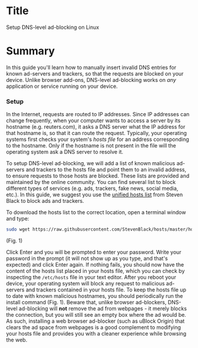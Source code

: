 # Title #
Setup DNS-level ad-blocking on Linux

# Summary #

In this guide you'll learn how to manually insert invalid DNS entries for known ad-servers and trackers, so that the
requests are blocked on your device. Unlike browser add-ons, DNS-level ad-blocking works on *any* application or service
running on your device.

### Setup ###

In the Internet, requests are routed to IP addresses. Since IP addresses can change frequently, when your computer wants
to access a server by its hostname (e.g. reuters.com), it asks a DNS server what the IP address for that hostname is, so
that it can route the request. Typically, your operating systems first checks your system's *hosts file* for an address
corresponding to the hostname. Only if the hostname is not present in the file will the operating system ask a DNS
server to resolve it.

To setup DNS-level ad-blocking, we will add a list of known malicious ad-servers and trackers to the hosts file and
point them to an invalid address, to ensure requests to those hosts are blocked. These lists are provided and maintained
by the online community. You can find several list to block different types of services (e.g. ads, trackers, fake news,
social media, etc.). In this guide, we suggest you use the [unified hosts
list](https://raw.githubusercontent.com/StevenBlack/hosts/master/hosts) from Steven Black to block ads and trackers.

To download the hosts list to the correct location, open a terminal window and type:

```bash
sudo wget https://raw.githubusercontent.com/StevenBlack/hosts/master/hosts -O /etc/
```
(Fig. 1)

Click Enter and you will be prompted to enter your password. Write your password in the prompt (it will not show up as
you type, and that's expected) and click Enter again. If nothing fails, you should now have the content of the hosts
list placed in your hosts file, which you can check by inspecting the `/etc/hosts` file in your text editor. After you
reboot your device, your operating system will block any request to malicious ad-servers and trackers contained in your
hosts file. To keep the hosts file up to date with known malicious hostnames, you should periodically run the install
command (Fig. 1). Beware that, unlike browser ad-blockers, DNS-level ad-blocking will **not** remove the ad from
webpages - it merely blocks the connection, but you will still see an empty box where the ad would be. As such,
installing a web browser ad-blocker (such as uBlock Origin) that clears the ad space from webpages is a good complement
to modifying your hosts file and provides you with a cleaner experience while browsing the web.
